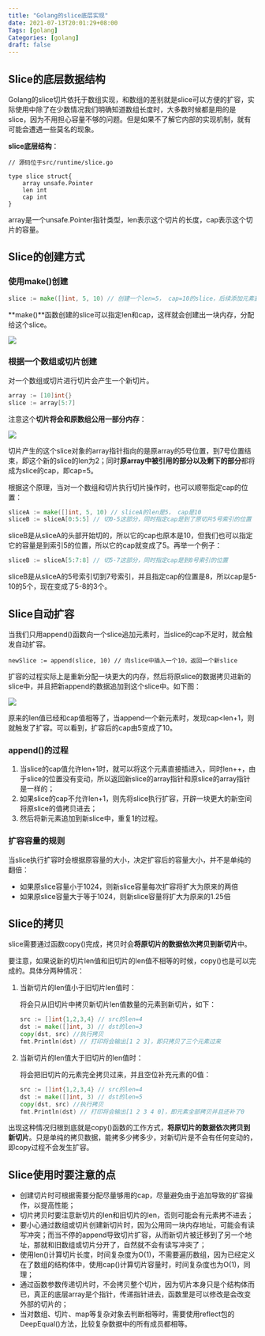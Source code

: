 ```yaml
---
title: "Golang的slice底层实现"
date: 2021-07-13T20:01:29+08:00
Tags: [golang]
Categories: [golang]
draft: false
---
```


## Slice的底层数据结构

Golang的slice切片依托于数组实现，和数组的差别就是slice可以方便的扩容，实际使用中除了在少数情况我们明确知道数组长度时，大多数时候都是用的是slice，因为不用担心容量不够的问题。但是如果不了解它内部的实现机制，就有可能会遭遇一些莫名的现象。

**slice底层结构**：

```
// 源码位于src/runtime/slice.go

type slice struct{
    array unsafe.Pointer
    len int
    cap int
}
```

array是一个unsafe.Pointer指针类型，len表示这个切片的长度，cap表示这个切片的容量。

## Slice的创建方式

### 使用make()创建

```go
slice := make([]int, 5, 10) // 创建一个len=5， cap=10的slice，后续添加元素直到10时都不用扩充
```

**make()**函数创建的slice可以指定len和cap，这样就会创建出一块内存，分配给这个slice。



![](/images/slice/make2slice.png)

### 根据一个数组或切片创建

对一个数组或切片进行切片会产生一个新切片。

```go
array := [10]int{}
slice := array[5:7]
```

注意这个**切片将会和原数组公用一部分内存**：

![](/images/slice/array2slice.png)

切片产生的这个slice对象的array指针指向的是原array的5号位置，到7号位置结束，即这个新的slice的len为2；同时**原array中被引用的部分以及剩下的部分**都将成为slice的cap，即cap=5。

根据这个原理，当对一个数组和切片执行切片操作时，也可以顺带指定cap的位置：

```go
sliceA := make([]int, 5, 10) // sliceA的len是5， cap是10
sliceB := sliceA[0:5:5] // 切0-5这部分，同时指定cap是到了原切片5号索引的位置
```

sliceB是从sliceA的头部开始切的，所以它的cap也原本是10，但我们也可以指定它的容量是到索引5的位置，所以它的cap就变成了5。再举一个例子：

```go
sliceB := sliceA[5:7:8] // 切5-7这部分，同时指定cap是到8号索引的位置
```

sliceB是从sliceA的5号索引切到7号索引，并且指定cap的位置是8，所以cap是5-10的5个，现在变成了5-8的3个。

## Slice自动扩容

当我们只用append()函数向一个slice追加元素时，当slice的cap不足时，就会触发自动扩容。

```
newSlice := append(slice, 10) // 向slice中插入一个10，返回一个新slice
```



扩容的过程实际上是重新分配一块更大的内存，然后将原slice的数据拷贝进新的slice中，并且把新append的数据追加到这个slice中。如下图：

![](/images/slice/append.png)

原来的len值已经和cap值相等了，当append一个新元素时，发现cap<len+1，则就触发了扩容。可以看到，扩容后的cap由5变成了10。

### append()的过程

1. 当slice的cap值允许len+1时，就可以将这个元素直接插进入，同时len++，由于slice的位置没有变动，所以返回新slice的array指针和原slice的array指针是一样的；
2. 如果slice的cap不允许len+1，则先将slice执行扩容，开辟一块更大的新空间将原slice的值拷贝进去；
3. 然后将新元素追加到新slice中，重复1的过程。

### 扩容容量的规则

当slice执行扩容时会根据原容量的大小，决定扩容后的容量大小，并不是单纯的翻倍：

- 如果原slice容量小于1024，则新slice容量每次扩容将扩大为原来的两倍
- 如果原slice容量大于等于1024，则新slice容量将扩大为原来的1.25倍

## Slice的拷贝

slice需要通过函数copy()完成，拷贝时会**将原切片的数据依次拷贝到新切片**中。

要注意，如果说新的切片len值和旧切片的len值不相等的时候，copy()也是可以完成的。具体分两种情况：

1. 当新切片的len值小于旧切片len值时：

   将会只从旧切片中拷贝新切片len值数量的元素到新切片，如下：

   ```go
   src := []int{1,2,3,4} // src的len=4
   dst := make([]int, 3) // dst的len=3
   copy(dst, src) //执行拷贝
   fmt.Println(dst) // 打印将会输出[1 2 3]，即只拷贝了三个元素过来
   ```

2. 当新切片的len值大于旧切片的len值时：

   将会把旧切片的元素完全拷贝过来，并且空位补充元素的0值：

   ```go
   src := []int{1,2,3,4} // src的len=4
   dst := make([]int, 3) // dst的len=5
   copy(dst, src) //执行拷贝
   fmt.Println(dst) // 打印将会输出[1 2 3 4 0]，即元素全部拷贝并且还补了0
   ```

出现这种情况归根到底就是copy()函数的工作方式，**将原切片的数据依次拷贝到新切片**。只是单纯的拷贝数据，能拷多少拷多少，对新切片是不会有任何变动的，即copy过程不会发生扩容。



## Slice使用时要注意的点

- 创建切片时可根据需要分配尽量够用的cap，尽量避免由于追加导致的扩容操作，以提高性能；
- 切片拷贝时要注意新切片的len和旧切片的len，否则可能会有元素拷不进去；
- 要小心通过数组或切片创建新切片时，因为公用同一块内存地址，可能会有读写冲突；而当不停的append导致切片扩容，从而新切片被迁移到了另一个地址，那就和旧数组或切片分开了，自然就不会有读写冲突了；
- 使用len()计算切片长度，时间复杂度为O(1)，不需要遍历数组，因为已经定义在了数组的结构体中，使用cap()计算切片容量时，时间复杂度也为O(1)，同理；
- 通过函数参数传递切片时，不会拷贝整个切片，因为切片本身只是个结构体而已，真正的底层array是个指针，传递指针进去，函数里是可以修改是会改变外部的切片的；
- 当对数组、切片、map等复杂对象去判断相等时，需要使用reflect包的DeepEqual()方法，比较复杂数据中的所有成员都相等。